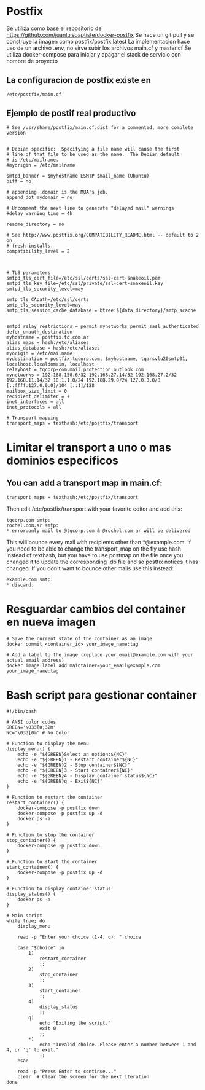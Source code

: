 # Postfix

Se utiliza como base el repositorio de https://github.com/juanluisbaptiste/docker-postfix
Se hace un git pull y se construye la imagen como postfix/postfix:latest
La implementacion hace uso de un archivo .env, no sirve subir los archivos main.cf y master.cf
Se utiliza docker-compose para iniciar y apagar el stack de servicio con nombre de proyecto

## La configuracion de postfix existe en
```
/etc/postfix/main.cf
```
## Ejemplo de postif real productivo
```
# See /usr/share/postfix/main.cf.dist for a commented, more complete version


# Debian specific:  Specifying a file name will cause the first
# line of that file to be used as the name.  The Debian default
# is /etc/mailname.
#myorigin = /etc/mailname

smtpd_banner = $myhostname ESMTP $mail_name (Ubuntu)
biff = no

# appending .domain is the MUA's job.
append_dot_mydomain = no

# Uncomment the next line to generate "delayed mail" warnings
#delay_warning_time = 4h

readme_directory = no

# See http://www.postfix.org/COMPATIBILITY_README.html -- default to 2 on
# fresh installs.
compatibility_level = 2



# TLS parameters
smtpd_tls_cert_file=/etc/ssl/certs/ssl-cert-snakeoil.pem
smtpd_tls_key_file=/etc/ssl/private/ssl-cert-snakeoil.key
smtpd_tls_security_level=may

smtp_tls_CApath=/etc/ssl/certs
smtp_tls_security_level=may
smtp_tls_session_cache_database = btree:${data_directory}/smtp_scache


smtpd_relay_restrictions = permit_mynetworks permit_sasl_authenticated defer_unauth_destination
myhostname = postfix.tq.com.ar
alias_maps = hash:/etc/aliases
alias_database = hash:/etc/aliases
myorigin = /etc/mailname
mydestination = postfix.tqcorp.com, $myhostname, tqarsvlu20smtp01, localhost.localdomain, localhost
relayhost = tqcorp-com.mail.protection.outlook.com
mynetworks = 192.168.150.6/32 192.168.27.14/32 192.168.27.2/32 192.168.11.14/32 10.1.1.0/24 192.168.29.0/24 127.0.0.0/8 [::ffff:127.0.0.0]/104 [::1]/128
mailbox_size_limit = 0
recipient_delimiter = +
inet_interfaces = all
inet_protocols = all

# Transport mapping
transport_maps = texthash:/etc/postfix/transport
```

# Limitar el transport a uno o mas dominios especificos

## You can add a transport map in main.cf:
```
transport_maps = texthash:/etc/postfix/transport
```
Then edit /etc/postfix/transport with your favorite editor and add this:
```
tqcorp.com smtp:
rochel.com.ar smtp:
* error:only mail to @tqcorp.com & @rochel.com.ar will be delivered
```
This will bounce every mail with recipients other than *@example.com. If you need to be able to change the transport_map on the fly use hash instead of texthash, but you have to use postmap on the file once you changed it to update the corresponding .db file and so postfix notices it has changed. If you don't want to bounce other mails use this instead:
```
example.com smtp:
* discard:
```

# Resguardar cambios del container en nueva imagen
```
# Save the current state of the container as an image
docker commit <container_id> your_image_name:tag

# Add a label to the image (replace your_email@example.com with your actual email address)
docker image label add maintainer=your_email@example.com your_image_name:tag
```

# Bash script para gestionar container
```
#!/bin/bash

# ANSI color codes
GREEN='\033[0;32m'
NC='\033[0m' # No Color

# Function to display the menu
display_menu() {
    echo -e "${GREEN}Select an option:${NC}"
    echo -e "${GREEN}1 - Restart container${NC}"
    echo -e "${GREEN}2 - Stop container${NC}"
    echo -e "${GREEN}3 - Start container${NC}"
    echo -e "${GREEN}4 - Display container status${NC}"
    echo -e "${GREEN}q - Exit${NC}"
}

# Function to restart the container
restart_container() {
    docker-compose -p postfix down
    docker-compose -p postfix up -d
    docker ps -a
}

# Function to stop the container
stop_container() {
    docker-compose -p postfix down
}

# Function to start the container
start_container() {
    docker-compose -p postfix up -d
}

# Function to display container status
display_status() {
    docker ps -a
}

# Main script
while true; do
    display_menu

    read -p "Enter your choice (1-4, q): " choice

    case "$choice" in
        1)
            restart_container
            ;;
        2)
            stop_container
            ;;
        3)
            start_container
            ;;
        4)
            display_status
            ;;
        q)
            echo "Exiting the script."
            exit 0
            ;;
        *)
            echo "Invalid choice. Please enter a number between 1 and 4, or 'q' to exit."
            ;;
    esac

    read -p "Press Enter to continue..."
    clear  # Clear the screen for the next iteration
done
```